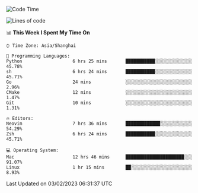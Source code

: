 <!--START_SECTION:waka-->
![Code Time](http://img.shields.io/badge/Code%20Time-1%2C126%20hrs%2020%20mins-blue)

![Lines of code](https://img.shields.io/badge/From%20Hello%20World%20I%27ve%20Written-24%20Thousand%20lines%20of%20code-blue)

📊 **This Week I Spent My Time On** 

```text
⌚︎ Time Zone: Asia/Shanghai

💬 Programming Languages: 
Python                   6 hrs 25 mins       ███████████░░░░░░░░░░░░░░   45.78% 
sh                       6 hrs 24 mins       ███████████░░░░░░░░░░░░░░   45.71% 
Go                       24 mins             ░░░░░░░░░░░░░░░░░░░░░░░░░   2.96% 
CMake                    12 mins             ░░░░░░░░░░░░░░░░░░░░░░░░░   1.47% 
Git                      10 mins             ░░░░░░░░░░░░░░░░░░░░░░░░░   1.31%

🔥 Editors: 
Neovim                   7 hrs 36 mins       █████████████░░░░░░░░░░░░   54.29% 
Zsh                      6 hrs 24 mins       ███████████░░░░░░░░░░░░░░   45.71%

💻 Operating System: 
Mac                      12 hrs 46 mins      ██████████████████████░░░   91.07% 
Linux                    1 hr 15 mins        ██░░░░░░░░░░░░░░░░░░░░░░░   8.93%

```


 Last Updated on 03/02/2023 06:31:37 UTC
<!--END_SECTION:waka-->
